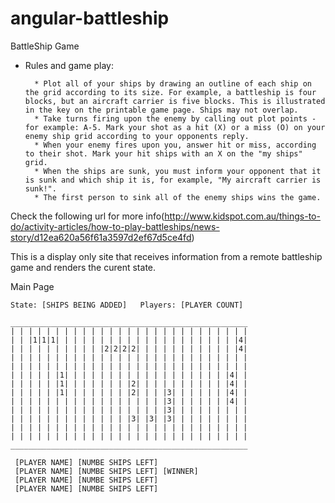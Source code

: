 # angular-battleship
BattleShip Game
- Rules and game play:
        
        * Plot all of your ships by drawing an outline of each ship on the grid according to its size. For example, a battleship is four blocks, but an aircraft carrier is five blocks. This is illustrated in the key on the printable game page. Ships may not overlap.
        * Take turns firing upon the enemy by calling out plot points - for example: A-5. Mark your shot as a hit (X) or a miss (O) on your enemy ship grid according to your opponents reply.
        * When your enemy fires upon you, answer hit or miss, according to their shot. Mark your hit ships with an X on the "my ships" grid.
        * When the ships are sunk, you must inform your opponent that it is sunk and which ship it is, for example, "My aircraft carrier is sunk!".
        * The first person to sink all of the enemy ships wins the game.
    
Check the following url for more info(http://www.kidspot.com.au/things-to-do/activity-articles/how-to-play-battleships/news-story/d12ea620a56f61a3597d2ef67d5ce4fd)


This is a display only site that receives information from a remote battleship game and
renders the curent state.

Main Page

    State: [SHIPS BEING ADDED]   Players: [PLAYER COUNT]

    _____________________________________________________
    | | | | | | | | | | | | | | | | | | | | | | | | | | |
    | | |1|1|1| | | | | | | | | | | | | | | | | | | | |4|
    | | | | | | | | | | |2|2|2|2| | | | | | | | | | | |4|
    | | | | | | | | | | | | | | | | | | | | | | | | | | |
    | | | | | | | | | | | | | | | | | | | | | | | | | | |
    | | | | | |1| | | | | | | | | | | | | | | | | | |4| |
    | | | | | |1| | | | | | | |2| | | | | | | | | | |4| |
    | | | | | |1| | | | | | | |2| | | |3| | | | | | |4| |
    | | | | | | | | | | | | | | | | | |3| | | | | | |4| |
    | | | | | | | | | | | | | | | | | |3| | | | | | | | |
    | | | | | | | | | | | | | |3| |3| |3| | | | | | | | |
    | | | | | | | | | | | | | | | | | | | | | | | | | | |
    | | | | | | | | | | | | | | | | | | | | | | | | | | |
    _____________________________________________________

     [PLAYER NAME] [NUMBE SHIPS LEFT]
     [PLAYER NAME] [NUMBE SHIPS LEFT] [WINNER]
     [PLAYER NAME] [NUMBE SHIPS LEFT]
     [PLAYER NAME] [NUMBE SHIPS LEFT]
